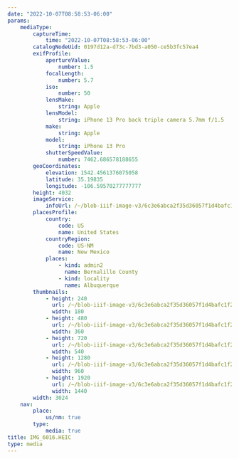 ```yaml
---
date: "2022-10-07T08:58:53-06:00"
params:
    mediaType:
        captureTime:
            time: "2022-10-07T08:58:53-06:00"
        catalogNodeUid: 0197d12a-d73c-7bd3-a050-ce5b3fc57ea4
        exifProfile:
            apertureValue:
                number: 1.5
            focalLength:
                number: 5.7
            iso:
                number: 50
            lensMake:
                string: Apple
            lensModel:
                string: iPhone 13 Pro back triple camera 5.7mm f/1.5
            make:
                string: Apple
            model:
                string: iPhone 13 Pro
            shutterSpeedValue:
                number: 7462.686578188655
        geoCoordinates:
            elevation: 1542.4561376075058
            latitude: 35.19835
            longitude: -106.59570277777777
        height: 4032
        imageService:
            infoUrl: /~/blob-iiif-image-v3/6c3e6abca2f35d36057f1d4bafc1f2f5841d11aec7e5bdab1454d8e8b0eb4bb7/info.json
        placesProfile:
            country:
                code: US
                name: United States
            countryRegion:
                code: US-NM
                name: New Mexico
            places:
                - kind: admin2
                  name: Bernalillo County
                - kind: locality
                  name: Albuquerque
        thumbnails:
            - height: 240
              url: /~/blob-iiif-image-v3/6c3e6abca2f35d36057f1d4bafc1f2f5841d11aec7e5bdab1454d8e8b0eb4bb7/full/180%2C240/0/default.jpg
              width: 180
            - height: 480
              url: /~/blob-iiif-image-v3/6c3e6abca2f35d36057f1d4bafc1f2f5841d11aec7e5bdab1454d8e8b0eb4bb7/full/360%2C480/0/default.jpg
              width: 360
            - height: 720
              url: /~/blob-iiif-image-v3/6c3e6abca2f35d36057f1d4bafc1f2f5841d11aec7e5bdab1454d8e8b0eb4bb7/full/540%2C720/0/default.jpg
              width: 540
            - height: 1280
              url: /~/blob-iiif-image-v3/6c3e6abca2f35d36057f1d4bafc1f2f5841d11aec7e5bdab1454d8e8b0eb4bb7/full/960%2C1280/0/default.jpg
              width: 960
            - height: 1920
              url: /~/blob-iiif-image-v3/6c3e6abca2f35d36057f1d4bafc1f2f5841d11aec7e5bdab1454d8e8b0eb4bb7/full/1440%2C1920/0/default.jpg
              width: 1440
        width: 3024
    nav:
        place:
            us/nm: true
        type:
            media: true
title: IMG_6016.HEIC
type: media
---
```

